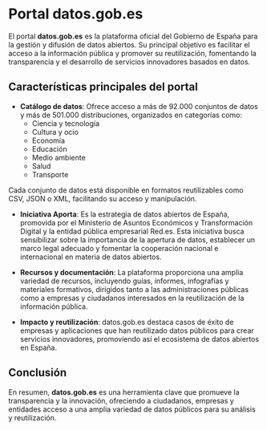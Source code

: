 # Portal datos.gob.es

El portal **datos.gob.es** es la plataforma oficial del Gobierno de España para la gestión y difusión de datos abiertos. Su principal objetivo es facilitar el acceso a la información pública y promover su reutilización, fomentando la transparencia y el desarrollo de servicios innovadores basados en datos.

## Características principales del portal

- **Catálogo de datos**: Ofrece acceso a más de 92.000 conjuntos de datos y más de 501.000 distribuciones, organizados en categorías como:
  - Ciencia y tecnología
  - Cultura y ocio
  - Economía
  - Educación
  - Medio ambiente
  - Salud
  - Transporte

Cada conjunto de datos está disponible en formatos reutilizables como CSV, JSON o XML, facilitando su acceso y manipulación.

- **Iniciativa Aporta**: Es la estrategia de datos abiertos de España, promovida por el Ministerio de Asuntos Económicos y Transformación Digital y la entidad pública empresarial Red.es. Esta iniciativa busca sensibilizar sobre la importancia de la apertura de datos, establecer un marco legal adecuado y fomentar la cooperación nacional e internacional en materia de datos abiertos.

- **Recursos y documentación**: La plataforma proporciona una amplia variedad de recursos, incluyendo guías, informes, infografías y materiales formativos, dirigidos tanto a las administraciones públicas como a empresas y ciudadanos interesados en la reutilización de la información pública.

- **Impacto y reutilización**: datos.gob.es destaca casos de éxito de empresas y aplicaciones que han reutilizado datos públicos para crear servicios innovadores, promoviendo así el ecosistema de datos abiertos en España.

## Conclusión

En resumen, **datos.gob.es** es una herramienta clave que promueve la transparencia y la innovación, ofreciendo a ciudadanos, empresas y entidades acceso a una amplia variedad de datos públicos para su análisis y reutilización.